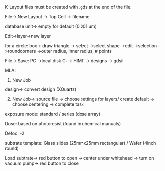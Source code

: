 K-Layout files must be created with .gds at the end of the file. 

  File-> New Layout -> Top Cell -> filename
  
  database unit-> empty for default (0.001 um)
  
  Edit->layer->new layer 
  
  for a circle: box-> draw triangle -> select ->select shape ->edit ->selection ->roundcorners ->outer radius, inner radius, # points
  
  File-> Save: PC ->local disk C: -> HIMT -> designs -> gdsii
  
  
MLA: 

1) New Job

design-> convert design (XQuartz)
   
    
2) New Job-> source file -> choose settings for layers/ create default -> choose centering -> complete task

  exposure mode: standard / series (dose array)
  
  Dose: based on photoresist (found in chemical manuals) 
  
  Defoc: -2
  
  subtrate template: Glass slides (25mmx25mm rectangular) / Wafer (4inch round)
  
  Load subtrate-> red button to open -> center under whitehead -> turn on vacuum pump-> red button to close 
